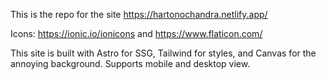 This is the repo for the site https://hartonochandra.netlify.app/

Icons: https://ionic.io/ionicons and https://www.flaticon.com/

This site is built with Astro for SSG, Tailwind for styles, and Canvas for the annoying background.
Supports mobile and desktop view.
